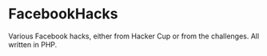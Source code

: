 FacebookHacks
=============

Various Facebook hacks, either from Hacker Cup or from the challenges. All written in PHP.
